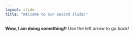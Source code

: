 ```yaml
---
layout: slide
title: "Welcome to our second slide!"
---
```

**Wow, I am doing something!!**
Use the left arrow to go back!
